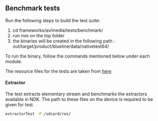## Benchmark tests ##

Run the following steps to build the test suite:
1. cd frameworks/av/media/tests/benchmark/
2. run mm on the top folder
3. the binaries will be created in the following path : out/target/product/blueline/data/nativetest64/

To run the binary, follow the commands mentioned below under each module.

The resource files for the tests are taken from [here](https://drive.google.com/open?id=1ghMr17BBJ7n0pqbm7oREiTN_MNemJUqy)

#### Extractor

The test extracts elementary stream and benchmarks the extractors available in NDK.
The path to these files on the device is required to be given for test.

```bash
extractorTest -P /sdcard/res/
```

